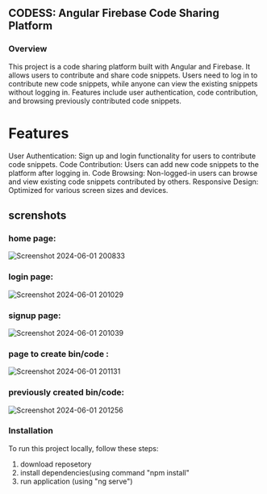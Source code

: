 ## CODESS: Angular Firebase Code Sharing Platform
### Overview
This project is a code sharing platform built with Angular and Firebase. It allows users to contribute and share code snippets. Users need to log in to contribute new code snippets, while anyone can view the existing snippets without logging in. Features include user authentication, code contribution, and browsing previously contributed code snippets.

# Features
User Authentication: Sign up and login functionality for users to contribute code snippets.
Code Contribution: Users can add new code snippets to the platform after logging in.
Code Browsing: Non-logged-in users can browse and view existing code snippets contributed by others.
Responsive Design: Optimized for various screen sizes and devices.
## screnshots
### home page:
![Screenshot 2024-06-01 200833](https://github.com/sarang2503/codess/assets/121804106/5e7ec298-7e80-4cd4-8418-afd99b749937)
### login page:
![Screenshot 2024-06-01 201029](https://github.com/sarang2503/codess/assets/121804106/27ce0d7b-be3e-46e6-8cae-02bc7c71b34d)
### signup page:
![Screenshot 2024-06-01 201039](https://github.com/sarang2503/codess/assets/121804106/56dc37e0-1ad1-4acc-82ee-b9006c3c753c)
### page to create bin/code :
![Screenshot 2024-06-01 201131](https://github.com/sarang2503/codess/assets/121804106/3da7ffff-f3bb-4032-9e51-c736e85e9bde)
### previously created bin/code: 
![Screenshot 2024-06-01 201256](https://github.com/sarang2503/codess/assets/121804106/edaefe4c-9e6c-4098-9124-dea12ce544dd)




### Installation
To run this project locally, follow these steps:
1. download reposetory
2. install dependencies(using command "npm install"
3. run application (using "ng serve")
   
